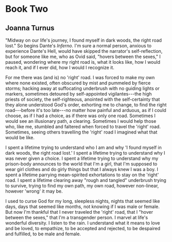 # Book Two

## Joanna Turnus

"Midway on our life's journey, I found myself in dark woods, the right
road lost." So begins Dante's *Inferno.* I'm sure a normal person,
anxious to experience Dante's Hell, would have skipped the narrator's
self-reflection, but for someone like me, who as Ovid said, "hovers
between the sexes," I paused, wondering where my right road is, what it
looks like, how I would reach it, and if I ever did, how I would I
recognize it.

For me there was (and is) no 'right' road. I was forced to make my own
where none existed, often obscured by mist and pummeled by fierce
storms; hacking away at suffocating underbrush with no guiding lights or
markers, sometimes detoured by self-appointed vigilantes---the high
priests of society, the self-righteous, anointed with the self-certainty
that they alone understood God's order, exhorting me to change, to find
the right road---before it's too late---no matter how painful and
arduous, as if I could choose, as if I had a choice, as if there was
only one road. Sometimes I would see an illusionary path, a clearing.
Sometimes I would help those who, like me, stumbled and faltered when
forced to travel the 'right' road. Sometimes, seeing others travelling
the 'right' road I imagined what that would be like.

I spent a lifetime trying to understand who I am and why 'I found myself
in dark woods, the right road lost.' I spent a lifetime trying to
understand why I was never given a choice. I spent a lifetime trying to
understand why my prison-body announces to the world that I'm a girl,
that I'm supposed to wear girl clothes and do girly things but that I
always knew I was a boy. I spent a lifetime parrying mean-spirited
exhortations to stay on the 'right' road. I spent a lifetime clearing
away "rough and tangled" underbrush trying to survive, trying to find my
own path, my own road, however non-linear, however 'wrong' it may be.

I used to curse God for my long, sleepless nights, nights that seemed
like days, days that seemed like months, not knowing if I was male or
female. But now I'm thankful that I never traveled the 'right' road,
that I "hover between the sexes," that I'm a transgender person. I
marvel at life's wonderful diversity. I listen to the rain. I understand
what it means to love and be loved, to empathize, to be accepted and
rejected, to be despaired and fulfilled, to be male and female.